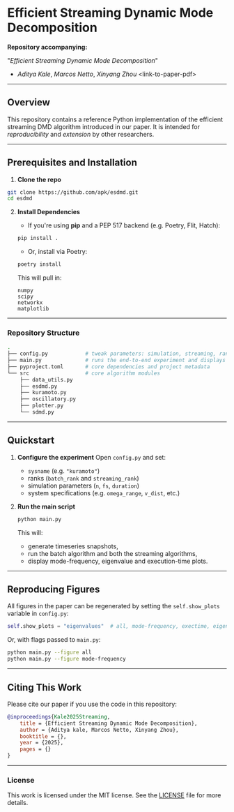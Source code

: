# Efficient Streaming Dynamic Mode Decomposition

**Repository accompanying:**

"_Efficient Streaming Dynamic Mode Decomposition_"

- _Aditya Kale_, _Marcos Netto_, _Xinyang Zhou_
  \<link-to-paper-pdf\>

---

## Overview

This repository contains a reference Python implementation of the efficient streaming
DMD algorithm introduced in our paper. It is intended for _reproducibility_ and
_extension_ by other researchers.

---

## Prerequisites and Installation

1. **Clone the repo**

```bash
git clone https://github.com/apk/esdmd.git
cd esdmd
```

2. **Install Dependencies**

   - If you're using **pip** and a PEP 517 backend (e.g. Poetry, Flit, Hatch):

   ```bash
   pip install .
   ```

   - Or, install via Poetry:

   ```bash
   poetry install
   ```

   This will pull in:

   ```
   numpy
   scipy
   networkx
   matplotlib
   ```

---

### Repository Structure

```bash
.
├── config.py            # tweak parameters: simulation, streaming, ranks settings
├── main.py              # runs the end-to-end experiment and displays figures
├── pyproject.toml       # core dependencies and project metadata
└── src                  # core algorithm modules
    ├── data_utils.py
    ├── esdmd.py
    ├── kuramoto.py
    ├── oscillatory.py
    ├── plotter.py
    └── sdmd.py
```

---

## Quickstart

1.  **Configure the experiment**
    Open `config.py` and set:

    - `sysname` (e.g. `"kuramoto"`)
    - ranks (`batch_rank` and `streaming_rank`)
    - simulation parameters (`n`, `fs`, `duration`)
    - system specifications (e.g. `omega_range`, `v_dist`, etc.)

2.  **Run the main script**

    ```bash
    python main.py
    ```

    This will:

    - generate timeseries snapshots,
    - run the batch algorithm and both the streaming algorithms,
    - display mode-frequency, eigenvalue and execution-time plots.

---

## Reproducing Figures

All figures in the paper can be regenerated by setting the `self.show_plots` variable
in `config.py`:

```python
self.show_plots = "eigenvalues"  # all, mode-frequency, exectime, eigenvalues
```

Or, with flags passed to `main.py`:

```bash
python main.py --figure all
python main.py --figure mode-frequency
```

---

## Citing This Work

Please cite our paper if you use the code in this repository:

```bibtex
@inproceedings{Kale2025Streaming,
    title = {Efficient Streaming Dynamic Mode Decomposition},
    author = {Aditya kale, Marcos Netto, Xinyang Zhou},
    booktitle = {},
    year = {2025},
    pages = {}
}
```

---

### License

This work is licensed under the MIT license. See the [LICENSE](LICENSE) file for more details.
